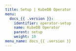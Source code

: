 ```yaml
---
title: Setup | KubeDB Operator
menu:
  docs_{{ .version }}:
    identifier: operator-setup
    name: KubeDB Operator
    parent: setup
    weight: 10
menu_name: docs_{{ .version }}
---
```

